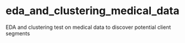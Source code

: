 # eda_and_clustering_medical_data
EDA and clustering test on medical data to discover potential client segments
